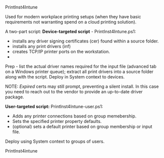 PrintInst4Intune

 Used for modern workplace printing setups (when they have basic requirements not warranting spend on a cloud printing solution).
  
 A two-part script: 
 **Device-targeted script** - PrintInst4Intune.ps1:
 - installs any driver signing certificates (cer) found within a source folder.
 - installs any print drivers (inf)
 - creates TCP/IP printer ports on the workstation.
 - 
Prep - list the actual driver names required for the input file (advanced tab on a Windows printer queue); extract all print drivers into a source folder  
 along with the script.
Deploy in System context to devices.

NOTE: _Expired_ certs may still prompt, preventing a silent install.  In this case you need to reach out to the vendor to provide an up-to-date driver package.

 **User-targeted script:**  PrintInst4Intune-user.ps1:
 - Adds any printer connections based on group memebership.
 - Sets the specified printer property defaults.
 - (optional) sets a default printer based on group membership or input file.

 Deploy using System context to groups of users.

PrintInst4intune

